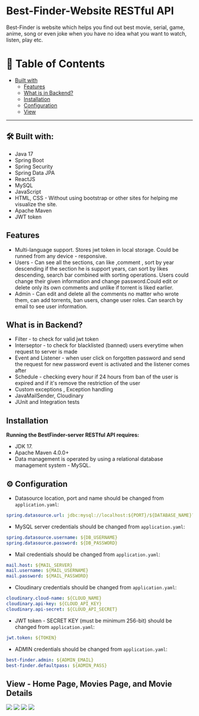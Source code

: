 # Best-Finder-Website RESTful API
 Best-Finder is website which helps you find out best movie, serial, game, anime, song or even joke when you have no idea what you want to watch, listen, play etc.                                             
 
   # :notebook_with_decorative_cover: Table of Contents
 
- [Built with](#built-with)
  * [Features](#features)
  * [What is in Backend?](#what-is-in-backend)
  * [Installation](#installation)
  * [Configuration](#configuration)
  * [View](#view)

<hr /> 

  ## 🛠 Built with:
 - Java 17
 - Spring Boot
 - Spring Security
 - Spring Data JPA
 - ReactJS
 - MySQL
 - JavaScript
 - HTML, CSS - Without using bootstrap or other sites for helping me visualize the site.
 - Apache Maven
 - JWT token

 ## Features
 - Multi-language support. Stores jwt token in local storage. Could be runned from any device - responsive.
 - Users - Can see all the sections, can like ,comment , sort by year descending if the section he is support years,
  can sort by likes descending, search bar combined with sorting operations. Users could change their given 
 information and change password.Could edit or delete only its own comments and unlike if torrent is liked earlier.
 - Admin - Can edit and delete all the comments no matter who wrote them, can add torrents, ban users, change user 
 roles. Can search by email to see user information.

 ## What is in Backend?
 - Filter - to check for valid jwt token
 - Interseptor - to check for blacklisted (banned) users everytime when request to server is made
 - Event and Listener - when user click on forgotten password and send the request for new password event is activated and the listener comes after
 - Schedule - checking every hour if 24 hours from ban of the user is expired and if it's remove the restriction of the user
 - Custom exceptions , Exception handling
 - JavaMailSender, Cloudinary
 - JUnit and Integration tests
 ## Installation
 <strong>Running the BestFinder-server RESTful API requires:</strong>
 -  JDK 17.
 -  Apache Maven 4.0.0+
 -  Data management is operated by using a relational database management system - MySQL.
 ## ⚙️ Configuration
  - Datasource location, port and name should be changed from ```application.yaml```:
```yaml 
spring.datasource.url: jdbc:mysql://localhost:${PORT}/${DATABASE_NAME}?allowPublicKeyRetrieval=true
```
- MySQL server credentials should be changed from ```application.yaml```:

```yaml 
spring.datasource.username: ${DB_USERNAME}
spring.datasource.password: ${DB_PASSWORD}
```
- Mail credentials should be changed from ```application.yaml```:
```yaml
mail.host: ${MAIL_SERVER}
mail.username: ${MAIL_USERNAME}
mail.password: ${MAIL_PASSWORD}
```

- Cloudinary credentials should be changed from ```application.yaml```:
```yaml
cloudinary.cloud-name: ${CLOUD_NAME}
cloudinary.api-key: ${CLOUD_API_KEY}
cloudinary.api-secret: ${CLOUD_API_SECRET}
```
- JWT token - SECRET KEY (must be minimum 256-bit) should be changed from ```application.yaml```:
  
```yaml
jwt.token: ${TOKEN}
```

- ADMIN credentials should be changed from ```application.yaml```:
  
```yaml
best-finder.admin: ${ADMIN_EMAIL}
best-finder.defaultpass: ${ADMIN_PASS}
```
## View - Home Page, Movies Page, and Movie Details
<img src="https://github.com/Georgi133/Best-Finder-Website/assets/117848275/b87f7b23-fd8c-4400-ad30-eedacd2b9a19" />
<img src="https://github.com/Georgi133/Best-Finder-Website/assets/117848275/51887cc6-10b9-4555-a062-2f88e93f4cb2" />
<img src="https://github.com/Georgi133/Best-Finder-Website/assets/117848275/2391c93f-db73-4a0d-92be-9d98e08d66fb" />
<img src="https://github.com/Georgi133/Best-Finder-Website/assets/117848275/fb1eb17e-2199-4af2-8bf7-9659c661f46d" />
  
   


   
   
 
 
